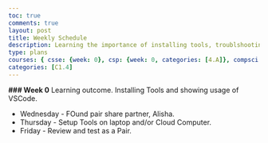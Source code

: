 ```yaml
---
toc: true
comments: true
layout: post
title: Weekly Schedule
description: Learning the importance of installing tools, troublshooting, and VS Code.
type: plans
courses: { csse: {week: 0}, csp: {week: 0, categories: [4.A]}, compsci: {week: 1} }
categories: [C1.4]
---
```


**### Week 0**
Learning outcome.  Installing Tools and showing usage of VSCode.
- Wednesday - FOund pair share partner, Alisha.
- Thursday - Setup Tools on laptop and/or Cloud Computer.
- Friday - Review and test as a Pair. 
